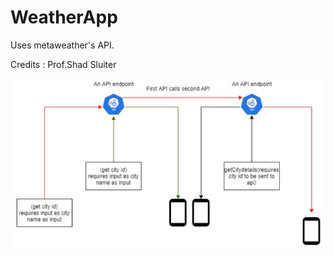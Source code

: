 # WeatherApp
Uses metaweather's API.

Credits :  Prof.Shad Sluiter 

<img src="images/architecture.JPG" width=800 >

